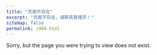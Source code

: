 ```yaml
---
title: "页面不存在"
excerpt: "页面不存在，请联系管理员！"
sitemap: false
permalink: /404.html
---
```


Sorry, but the page you were trying to view does not exist.
